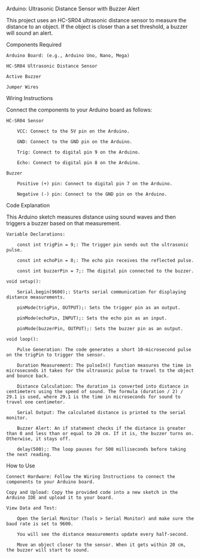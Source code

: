 Arduino: Ultrasonic Distance Sensor with Buzzer Alert

This project uses an HC-SR04 ultrasonic distance sensor to measure the distance to an object. If the object is closer than a set threshold, a buzzer will sound an alert.

Components Required

    Arduino Board: (e.g., Arduino Uno, Nano, Mega)

    HC-SR04 Ultrasonic Distance Sensor

    Active Buzzer

    Jumper Wires

Wiring Instructions

Connect the components to your Arduino board as follows:

    HC-SR04 Sensor

        VCC: Connect to the 5V pin on the Arduino.

        GND: Connect to the GND pin on the Arduino.

        Trig: Connect to digital pin 9 on the Arduino.

        Echo: Connect to digital pin 8 on the Arduino.

    Buzzer

        Positive (+) pin: Connect to digital pin 7 on the Arduino.

        Negative (-) pin: Connect to the GND pin on the Arduino.

Code Explanation

This Arduino sketch measures distance using sound waves and then triggers a buzzer based on that measurement.

    Variable Declarations:

        const int trigPin = 9;: The trigger pin sends out the ultrasonic pulse.

        const int echoPin = 8;: The echo pin receives the reflected pulse.

        const int buzzerPin = 7;: The digital pin connected to the buzzer.

    void setup():

        Serial.begin(9600);: Starts serial communication for displaying distance measurements.

        pinMode(trigPin, OUTPUT);: Sets the trigger pin as an output.

        pinMode(echoPin, INPUT);: Sets the echo pin as an input.

        pinMode(buzzerPin, OUTPUT);: Sets the buzzer pin as an output.

    void loop():

        Pulse Generation: The code generates a short 10-microsecond pulse on the trigPin to trigger the sensor.

        Duration Measurement: The pulseIn() function measures the time in microseconds it takes for the ultrasonic pulse to travel to the object and bounce back.

        Distance Calculation: The duration is converted into distance in centimeters using the speed of sound. The formula (duration / 2) / 29.1 is used, where 29.1 is the time in microseconds for sound to travel one centimeter.

        Serial Output: The calculated distance is printed to the serial monitor.

        Buzzer Alert: An if statement checks if the distance is greater than 0 and less than or equal to 20 cm. If it is, the buzzer turns on. Otherwise, it stays off.

        delay(500);: The loop pauses for 500 milliseconds before taking the next reading.

How to Use

    Connect Hardware: Follow the Wiring Instructions to connect the components to your Arduino board.

    Copy and Upload: Copy the provided code into a new sketch in the Arduino IDE and upload it to your board.

    View Data and Test:

        Open the Serial Monitor (Tools > Serial Monitor) and make sure the baud rate is set to 9600.

        You will see the distance measurements update every half-second.

        Move an object closer to the sensor. When it gets within 20 cm, the buzzer will start to sound.
